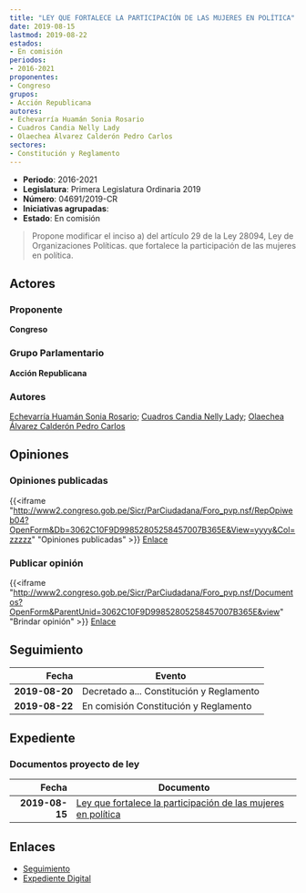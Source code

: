 ```yaml
---
title: "LEY QUE FORTALECE LA PARTICIPACIÓN DE LAS MUJERES EN POLÍTICA"
date: 2019-08-15
lastmod: 2019-08-22
estados:
- En comisión
periodos:
- 2016-2021
proponentes:
- Congreso
grupos:
- Acción Republicana
autores:
- Echevarría Huamán Sonia Rosario
- Cuadros Candia Nelly Lady
- Olaechea Álvarez Calderón Pedro Carlos
sectores:
- Constitución y Reglamento
---
```

- **Periodo**: 2016-2021
- **Legislatura**: Primera Legislatura Ordinaria 2019
- **Número**: 04691/2019-CR
- **Iniciativas agrupadas**: 
- **Estado**: En comisión

> Propone modificar el inciso a) del artículo 29 de la Ley 28094, Ley de Organizaciones Políticas. que fortalece la participación de las mujeres en política.


## Actores

### Proponente

**Congreso**

### Grupo Parlamentario

**Acción Republicana**

### Autores

[Echevarría Huamán Sonia Rosario](mailto:mailto:sechevarria@congreso.gob.pe); [Cuadros Candia Nelly Lady](mailto:mailto:ncuadros@congreso.gob.pe); [Olaechea Álvarez Calderón Pedro Carlos](mailto:mailto:polaechea@congreso.gob.pe)

## Opiniones

### Opiniones publicadas

{{<iframe "http://www2.congreso.gob.pe/Sicr/ParCiudadana/Foro_pvp.nsf/RepOpiweb04?OpenForm&Db=3062C10F9D99852805258457007B365E&View=yyyy&Col=zzzzz" "Opiniones publicadas" >}}
[Enlace](http://www2.congreso.gob.pe/Sicr/ParCiudadana/Foro_pvp.nsf/RepOpiweb04?OpenForm&Db=3062C10F9D99852805258457007B365E&View=yyyy&Col=zzzzz)

### Publicar opinión

{{<iframe "http://www2.congreso.gob.pe/Sicr/ParCiudadana/Foro_pvp.nsf/Documentos?OpenForm&ParentUnid=3062C10F9D99852805258457007B365E&view" "Brindar opinión" >}}
[Enlace](http://www2.congreso.gob.pe/Sicr/ParCiudadana/Foro_pvp.nsf/Documentos?OpenForm&ParentUnid=3062C10F9D99852805258457007B365E&view)


## Seguimiento

| Fecha | Evento |
|------:|--------|
| **2019-08-20** | Decretado a... Constitución y Reglamento |
| **2019-08-22** | En comisión Constitución y Reglamento |

## Expediente

### Documentos proyecto de ley

| Fecha | Documento |
|------:|-----------|
| **2019-08-15** | [Ley que fortalece la participación de las mujeres en política](http://www.leyes.congreso.gob.pe/Documentos/2016_2021/Proyectos_de_Ley_y_de_Resoluciones_Legislativas/PL0469120190815.pdf) |

## Enlaces

- [Seguimiento](http://www2.congreso.gob.pe/Sicr/TraDocEstProc/CLProLey2016.nsf/f7fff46988ca05b1052578e100829cc7/3e94dd72275e28df05258457007ceb6e?OpenDocument)
- [Expediente Digital](http://www2.congreso.gob.pe/Sicr/TraDocEstProc/CLProLey2016.nsf/f7fff46988ca05b1052578e100829cc7/3e94dd72275e28df05258457007ceb6e?OpenDocument&Click=05257FB7005EB655.eb71d0cf91d8294e05256cdf006b5706/$Body/0.1C6C)

